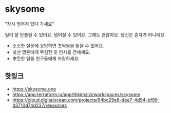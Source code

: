 # skysome

"잠시 엎어져 있다 가세요"

일이 잘 안풀릴 수 있어요. 넘어질 수 있어요. 그래도 괜찮아요. 당신은 혼자가 아니예요.

- 소소한 질문에 응답하면 조약돌을 얻을 수 있어요.
- 낯선 영혼에게 무심한 듯 인사를 건네세요.
- 뿌듯한 일을 친구들에게 자랑하세요.

## 핫링크

- https://skysome.one
- https://app.terraform.io/app/thkimzizi/workspaces/skysome
- https://cloud.digitalocean.com/projects/64bc29e6-dee7-4d94-bf99-d3710d74d237/resources

